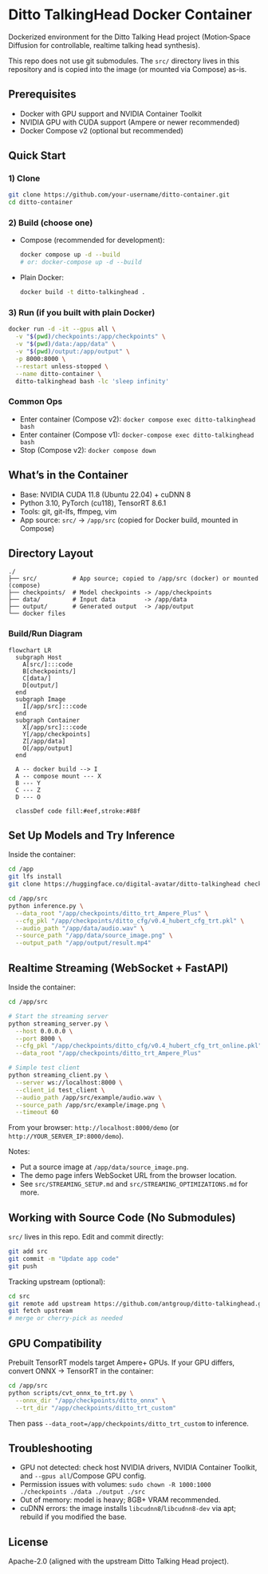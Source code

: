 # Ditto TalkingHead Docker Container

Dockerized environment for the Ditto Talking Head project (Motion‑Space Diffusion for controllable, realtime talking head synthesis).

This repo does not use git submodules. The `src/` directory lives in this repository and is copied into the image (or mounted via Compose) as-is.

## Prerequisites
- Docker with GPU support and NVIDIA Container Toolkit
- NVIDIA GPU with CUDA support (Ampere or newer recommended)
- Docker Compose v2 (optional but recommended)

## Quick Start

### 1) Clone
```bash
git clone https://github.com/your-username/ditto-container.git
cd ditto-container
```

### 2) Build (choose one)
- Compose (recommended for development):
  ```bash
  docker compose up -d --build
  # or: docker-compose up -d --build
  ```
- Plain Docker:
  ```bash
  docker build -t ditto-talkinghead .
  ```

### 3) Run (if you built with plain Docker)
```bash
docker run -d -it --gpus all \
  -v "$(pwd)/checkpoints:/app/checkpoints" \
  -v "$(pwd)/data:/app/data" \
  -v "$(pwd)/output:/app/output" \
  -p 8000:8000 \
  --restart unless-stopped \
  --name ditto-container \
  ditto-talkinghead bash -lc 'sleep infinity'
```

### Common Ops
- Enter container (Compose v2): `docker compose exec ditto-talkinghead bash`
- Enter container (Compose v1): `docker-compose exec ditto-talkinghead bash`
- Stop (Compose v2): `docker compose down`

## What’s in the Container
- Base: NVIDIA CUDA 11.8 (Ubuntu 22.04) + cuDNN 8
- Python 3.10, PyTorch (cu118), TensorRT 8.6.1
- Tools: git, git-lfs, ffmpeg, vim
- App source: `src/` → `/app/src` (copied for Docker build, mounted in Compose)

## Directory Layout
```
./
├── src/          # App source; copied to /app/src (docker) or mounted (compose)
├── checkpoints/  # Model checkpoints -> /app/checkpoints
├── data/         # Input data        -> /app/data
├── output/       # Generated output  -> /app/output
└── docker files
```

### Build/Run Diagram
```mermaid
flowchart LR
  subgraph Host
    A[src/]:::code
    B[checkpoints/]
    C[data/]
    D[output/]
  end
  subgraph Image
    I[/app/src]:::code
  end
  subgraph Container
    X[/app/src]:::code
    Y[/app/checkpoints]
    Z[/app/data]
    O[/app/output]
  end

  A -- docker build --> I
  A -- compose mount --- X
  B --- Y
  C --- Z
  D --- O

  classDef code fill:#eef,stroke:#88f
```

## Set Up Models and Try Inference
Inside the container:
```bash
cd /app
git lfs install
git clone https://huggingface.co/digital-avatar/ditto-talkinghead checkpoints

cd /app/src
python inference.py \
  --data_root "/app/checkpoints/ditto_trt_Ampere_Plus" \
  --cfg_pkl "/app/checkpoints/ditto_cfg/v0.4_hubert_cfg_trt.pkl" \
  --audio_path "/app/data/audio.wav" \
  --source_path "/app/data/source_image.png" \
  --output_path "/app/output/result.mp4"
```

## Realtime Streaming (WebSocket + FastAPI)
Inside the container:
```bash
cd /app/src

# Start the streaming server
python streaming_server.py \
  --host 0.0.0.0 \
  --port 8000 \
  --cfg_pkl "/app/checkpoints/ditto_cfg/v0.4_hubert_cfg_trt_online.pkl" \
  --data_root "/app/checkpoints/ditto_trt_Ampere_Plus"

# Simple test client
python streaming_client.py \
  --server ws://localhost:8000 \
  --client_id test_client \
  --audio_path /app/src/example/audio.wav \
  --source_path /app/src/example/image.png \
  --timeout 60
```
From your browser: `http://localhost:8000/demo` (or `http://YOUR_SERVER_IP:8000/demo`).

Notes:
- Put a source image at `/app/data/source_image.png`.
- The demo page infers WebSocket URL from the browser location.
- See `src/STREAMING_SETUP.md` and `src/STREAMING_OPTIMIZATIONS.md` for more.

## Working with Source Code (No Submodules)
`src/` lives in this repo. Edit and commit directly:
```bash
git add src
git commit -m "Update app code"
git push
```
Tracking upstream (optional):
```bash
cd src
git remote add upstream https://github.com/antgroup/ditto-talkinghead.git
git fetch upstream
# merge or cherry-pick as needed
```

## GPU Compatibility
Prebuilt TensorRT models target Ampere+ GPUs. If your GPU differs, convert ONNX → TensorRT in the container:
```bash
cd /app/src
python scripts/cvt_onnx_to_trt.py \
  --onnx_dir "/app/checkpoints/ditto_onnx" \
  --trt_dir "/app/checkpoints/ditto_trt_custom"
```
Then pass `--data_root=/app/checkpoints/ditto_trt_custom` to inference.

## Troubleshooting
- GPU not detected: check host NVIDIA drivers, NVIDIA Container Toolkit, and `--gpus all`/Compose GPU config.
- Permission issues with volumes: `sudo chown -R 1000:1000 ./checkpoints ./data ./output ./src`
- Out of memory: model is heavy; 8GB+ VRAM recommended.
- cuDNN errors: the image installs `libcudnn8`/`libcudnn8-dev` via apt; rebuild if you modified the base.

## License
Apache-2.0 (aligned with the upstream Ditto Talking Head project).

